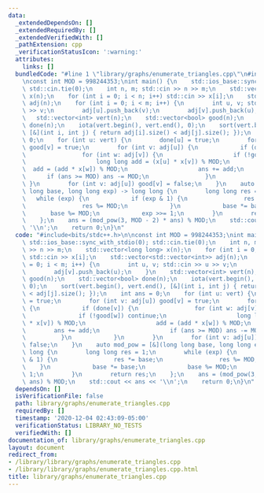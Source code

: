 ```yaml
---
data:
  _extendedDependsOn: []
  _extendedRequiredBy: []
  _extendedVerifiedWith: []
  _pathExtension: cpp
  _verificationStatusIcon: ':warning:'
  attributes:
    links: []
  bundledCode: "#line 1 \"library/graphs/enumerate_triangles.cpp\"\n#include<bits/stdc++.h>\n\
    \nconst int MOD = 998244353;\nint main() {\n    std::ios_base::sync_with_stdio(0);\
    \ std::cin.tie(0);\n    int n, m; std::cin >> n >> m;\n    std::vector<long long>\
    \ x(n);\n    for (int i = 0; i < n; i++) std::cin >> x[i];\n    std::vector<std::vector<int>>\
    \ adj(n);\n    for (int i = 0; i < m; i++) {\n        int u, v; std::cin >> u\
    \ >> v;\n        adj[u].push_back(v);\n        adj[v].push_back(u);\n    }\n \
    \   std::vector<int> vert(n);\n    std::vector<bool> good(n);\n    std::vector<bool>\
    \ done(n);\n    iota(vert.begin(), vert.end(), 0);\n    sort(vert.begin(), vert.end(),\
    \ [&](int i, int j) { return adj[i].size() < adj[j].size(); });\n    int ans =\
    \ 0;\n    for (int u: vert) {\n        done[u] = true;\n        for (int v: adj[u])\
    \ good[v] = true;\n        for (int v: adj[u]) {\n            if (done[v]) {\n\
    \                for (int w: adj[v]) {\n                    if (!good[w]) continue;\n\
    \                    long long add = (x[u] * x[v]) % MOD;\n                  \
    \  add = (add * x[w]) % MOD;\n                    ans += add;\n              \
    \      if (ans >= MOD) ans -= MOD;\n                }\n            }\n       \
    \ }\n        for (int v: adj[u]) good[v] = false;\n    }\n    auto mod_pow = [&](long\
    \ long base, long long exp) -> long long {\n        long long res = 1;\n     \
    \   while (exp) {\n            if (exp & 1) {\n                res *= base;\n\
    \                res %= MOD;\n            }\n            base *= base;\n     \
    \       base %= MOD;\n            exp >>= 1;\n        }\n        return res;\n\
    \    };\n    ans = (mod_pow(3, MOD - 2) * ans) % MOD;\n    std::cout << ans <<\
    \ '\\n';\n    return 0;\n}\n"
  code: "#include<bits/stdc++.h>\n\nconst int MOD = 998244353;\nint main() {\n   \
    \ std::ios_base::sync_with_stdio(0); std::cin.tie(0);\n    int n, m; std::cin\
    \ >> n >> m;\n    std::vector<long long> x(n);\n    for (int i = 0; i < n; i++)\
    \ std::cin >> x[i];\n    std::vector<std::vector<int>> adj(n);\n    for (int i\
    \ = 0; i < m; i++) {\n        int u, v; std::cin >> u >> v;\n        adj[u].push_back(v);\n\
    \        adj[v].push_back(u);\n    }\n    std::vector<int> vert(n);\n    std::vector<bool>\
    \ good(n);\n    std::vector<bool> done(n);\n    iota(vert.begin(), vert.end(),\
    \ 0);\n    sort(vert.begin(), vert.end(), [&](int i, int j) { return adj[i].size()\
    \ < adj[j].size(); });\n    int ans = 0;\n    for (int u: vert) {\n        done[u]\
    \ = true;\n        for (int v: adj[u]) good[v] = true;\n        for (int v: adj[u])\
    \ {\n            if (done[v]) {\n                for (int w: adj[v]) {\n     \
    \               if (!good[w]) continue;\n                    long long add = (x[u]\
    \ * x[v]) % MOD;\n                    add = (add * x[w]) % MOD;\n            \
    \        ans += add;\n                    if (ans >= MOD) ans -= MOD;\n      \
    \          }\n            }\n        }\n        for (int v: adj[u]) good[v] =\
    \ false;\n    }\n    auto mod_pow = [&](long long base, long long exp) -> long\
    \ long {\n        long long res = 1;\n        while (exp) {\n            if (exp\
    \ & 1) {\n                res *= base;\n                res %= MOD;\n        \
    \    }\n            base *= base;\n            base %= MOD;\n            exp >>=\
    \ 1;\n        }\n        return res;\n    };\n    ans = (mod_pow(3, MOD - 2) *\
    \ ans) % MOD;\n    std::cout << ans << '\\n';\n    return 0;\n}\n"
  dependsOn: []
  isVerificationFile: false
  path: library/graphs/enumerate_triangles.cpp
  requiredBy: []
  timestamp: '2020-12-04 02:43:09-05:00'
  verificationStatus: LIBRARY_NO_TESTS
  verifiedWith: []
documentation_of: library/graphs/enumerate_triangles.cpp
layout: document
redirect_from:
- /library/library/graphs/enumerate_triangles.cpp
- /library/library/graphs/enumerate_triangles.cpp.html
title: library/graphs/enumerate_triangles.cpp
---
```

